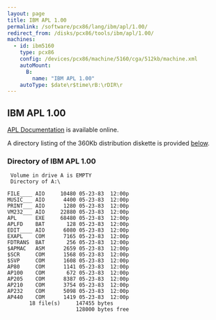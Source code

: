 ```yaml
---
layout: page
title: IBM APL 1.00
permalink: /software/pcx86/lang/ibm/apl/1.00/
redirect_from: /disks/pcx86/tools/ibm/apl/1.00/
machines:
  - id: ibm5160
    type: pcx86
    config: /devices/pcx86/machine/5160/cga/512kb/machine.xml
    autoMount:
      B:
        name: "IBM APL 1.00"
    autoType: $date\r$time\rB:\rDIR\r
---
```


IBM APL 1.00
------------

[APL Documentation](http://bitsavers.org/pdf/ibm/pc/languages/1502219_APL_Reference_May83.pdf) is available online.

A directory listing of the 360Kb distribution diskette is provided [below](#directory-of-ibm-apl-100).

### Directory of IBM APL 1.00

	 Volume in drive A is EMPTY      
	 Directory of A:\

	FILE____ AIO     10480 05-23-83  12:00p
	MUSIC___ AIO      4400 05-23-83  12:00p
	PRINT___ AIO      1280 05-23-83  12:00p
	VM232___ AIO     22880 05-23-83  12:00p
	APL      EXE     68480 05-23-83  12:00p
	APLFD    BAT       128 05-23-83  12:00p
	EDIT____ AIO      6080 05-23-83  12:00p
	EXAPL    COM      7165 05-23-83  12:00p
	FDTRANS  BAT       256 05-23-83  12:00p
	$APMAC   ASM      2659 05-23-83  12:00p
	$SCR     COM      1568 05-23-83  12:00p
	$SVP     COM      1608 05-23-83  12:00p
	AP80     COM      1141 05-23-83  12:00p
	AP100    COM       672 05-23-83  12:00p
	AP205    COM      8387 05-23-83  12:00p
	AP210    COM      3754 05-23-83  12:00p
	AP232    COM      5098 05-23-83  12:00p
	AP440    COM      1419 05-23-83  12:00p
	       18 file(s)     147455 bytes
	                      128000 bytes free
